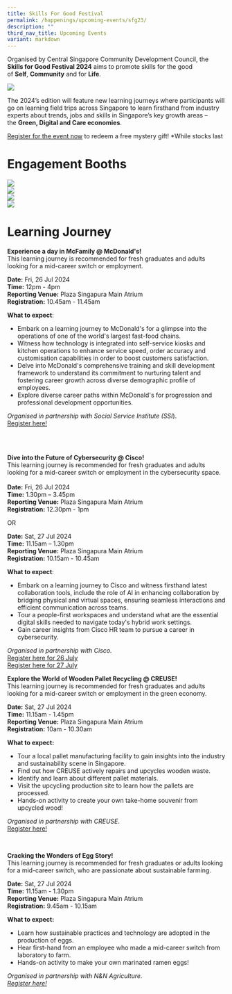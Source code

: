 ```yaml
---
title: Skills For Good Festival
permalink: /happenings/upcoming-events/sfg23/
description: ""
third_nav_title: Upcoming Events
variant: markdown
---
```

Organised by Central Singapore Community Development Council, the **Skills for Good Festival 2024** aims to promote skills for the good of&nbsp;**Self**,&nbsp;**Community**&nbsp;and for&nbsp;**Life**. 



![](/images/WhatsApp_Image_2024_07_08_at_10_38_51_AM.jpg)



The 2024’s edition will feature new learning journeys where participants will go on learning field trips across Singapore to learn firsthand from industry experts about trends, jobs and skills&nbsp;in Singapore’s key growth areas – the&nbsp;**Green, Digital and Care economies**.

[Register for the event now](https://form.gov.sg/66863b11f110b161b6e2035e) to redeem a free mystery gift! *While stocks last

# Engagement Booths

![](/images/sfg_05.jpg) <br>
![](/images/sfg_06.jpg) <br>
![](/images/sfg_07.jpg) <br>
![](/images/sfg_08_1.jpg)

# **Learning Journey**

**Experience a day in McFamily @ McDonald's!** <br>
This learning journey is recommended for fresh graduates and adults looking for a mid-career switch or employment.

**Date:** Fri, 26 Jul 2024<br>
**Time:** 12pm - 4pm<br>
**Reporting Venue:** Plaza Singapura Main Atrium<br>
**Registration:** 10.45am - 11.45am<br>

**What to expect**: 
- Embark on a learning journey to McDonald's for a glimpse into the operations of one of the world's largest fast-food chains. <br>
- Witness how technology is integrated into self-service kiosks and kitchen operations to enhance service speed, order accuracy and customisation capabilities in order to boost customers satisfaction.<br>
- Delve into McDonald's comprehensive training and skill development framework to understand its commitment to nurturing talent and fostering career growth across diverse demographic profile of employees. <br>
- Explore diverse career paths within McDonald's for progression and professional development opportunities.<br>

*Organised in partnership with Social Service Institute (SSI*).  <br>
[Register here!](https://go.gov.sg/sfg2024-cscdcsfamacs)


<br>
<br>

**Dive into the Future of Cybersecurity @ Cisco!**<br>
This learning journey is recommended for fresh graduates and adults looking for a mid-career switch or employment in the cybersecurity space.<br>
<br>
**Date:** Fri, 26 Jul 2024<br>
**Time:** 1.30pm – 3.45pm<br>
**Reporting Venue:** Plaza Singapura Main Atrium<br>
**Registration:** 12.30pm - 1pm<br>

OR

**Date:** Sat, 27 Jul 2024<br>
**Time:** 11.15am – 1.30pm<br>
**Reporting Venue:** Plaza Singapura Main Atrium<br>
**Registration:** 10.15am - 10.45am<br>

**What to expect**: <br>
- Embark on a learning journey to Cisco and witness firsthand latest collaboration tools, include the role of AI in enhancing collaboration by bridging physical and virtual spaces, ensuring seamless interactions and efficient communication across teams.<br>
- Tour a people-first workspaces and understand what are the essential digital skills needed to navigate today's hybrid work settings. <br>
- Gain career insights from Cisco HR team to pursue a career in cybersecurity. <br>

*Organised in partnership with Cisco.* <br> 
[Register here for 26 July](https://go.gov.sg/sfg2024-ciscofri) <br>
[Register here for 27 July](https://go.gov.sg/sfg2024-ciscosat)
<br>

**Explore the World of Wooden Pallet Recycling @ CREUSE!**
<br>This learning journey is recommended for fresh graduates and adults looking for a mid-career switch or employment in the green economy.

**Date:** Sat, 27 Jul 2024<br>
**Time:** 11.15am - 1.45pm<br>
**Reporting Venue:** Plaza Singapura Main Atrium<br>
**Registration:** 10am - 10.30am<br>

**What to expect:**  
- Tour a local pallet manufacturing facility to gain insights into the industry and sustainability scene in Singapore.<br>
- Find out how CREUSE actively repairs and upcycles wooden waste.
- Identify and learn about different pallet materials.<br>
- Visit the upcycling production site to learn how the pallets are processed.
- Hands-on activity to create your own take-home souvenir from upcycled wood!<br>

*Organised in partnership with CREUSE*.<br>
[Register here!](https://go.gov.sg/sfg2024-creuse)

<br>

**Cracking the Wonders of Egg Story!**<br>
This learning journey is recommended for fresh graduates or adults looking for a mid-career switch, who are passionate about sustainable farming.

**Date:** Sat, 27 Jul 2024<br>
**Time:** 11.15am - 1.30pm<br>
**Reporting Venue:** Plaza Singapura Main Atrium<br>
**Registration:** 9.45am - 10.15am<br>

**What to expect:** 
- Learn how sustainable practices and technology are adopted in the production of eggs.<br>
- Hear first-hand from an employee who made a mid-career switch from laboratory to farm.<br>
- Hands-on activity to make your own marinated ramen eggs!<br>

*Organised in partnership with N&amp;N Agriculture. <br>
[Register here!](https://go.gov.sg/sfg2024-eggfarm)*